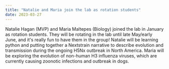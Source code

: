 ```yaml
---
title: "Natalie and Maria join the lab as rotation students"
date: 2023-03-27
---
```


Natalie Hagan (MVP) and Maria Maltepes (Biology) joined the lab in January as rotation students. They will be rotating in the lab until late May/early June, and it's really fun to have them in the group! Natalie will be learning python and putting together a Nextstrain narrative to describe evolution and transmission during the ongoing H5Nx outbreak in North America. Maria will be exploring the evolution of non-human H3 influenza viruses, which are currently causing zoonotic infections and outbreak in dogs. 